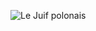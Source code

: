 ![Le Juif polonais](https://upload.wikimedia.org/wikipedia/commons/thumb/b/b1/Japanese_white-eye_at_Tenn%C5%8Dji_Park_in_Osaka%2C_January_2016_III.jpg/400px-Japanese_white-eye_at_Tenn%C5%8Dji_Park_in_Osaka%2C_January_2016_III.jpg)